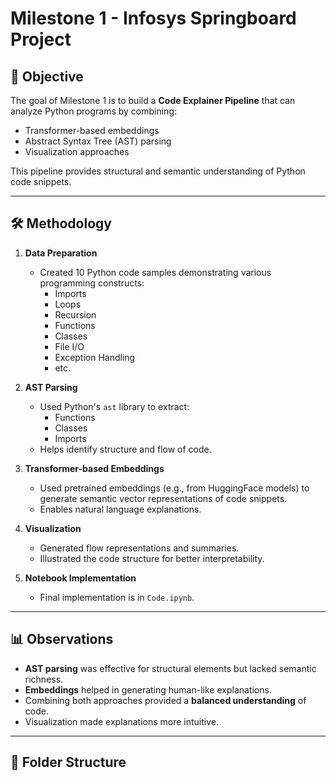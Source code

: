 # Milestone 1 - Infosys Springboard Project

## 📌 Objective
The goal of Milestone 1 is to build a **Code Explainer Pipeline** that can analyze Python programs by combining:
- Transformer-based embeddings
- Abstract Syntax Tree (AST) parsing
- Visualization approaches  

This pipeline provides structural and semantic understanding of Python code snippets.

---

## 🛠️ Methodology

1. **Data Preparation**
   - Created 10 Python code samples demonstrating various programming constructs:
     - Imports
     - Loops
     - Recursion
     - Functions
     - Classes
     - File I/O
     - Exception Handling
     - etc.

2. **AST Parsing**
   - Used Python's `ast` library to extract:
     - Functions
     - Classes
     - Imports
   - Helps identify structure and flow of code.

3. **Transformer-based Embeddings**
   - Used pretrained embeddings (e.g., from HuggingFace models) to generate semantic vector representations of code snippets.
   - Enables natural language explanations.

4. **Visualization**
   - Generated flow representations and summaries.
   - Illustrated the code structure for better interpretability.

5. **Notebook Implementation**
   - Final implementation is in `Code.ipynb`.

---

## 📊 Observations
- **AST parsing** was effective for structural elements but lacked semantic richness.
- **Embeddings** helped in generating human-like explanations.
- Combining both approaches provided a **balanced understanding** of code.
- Visualization made explanations more intuitive.

---

## 📂 Folder Structure

